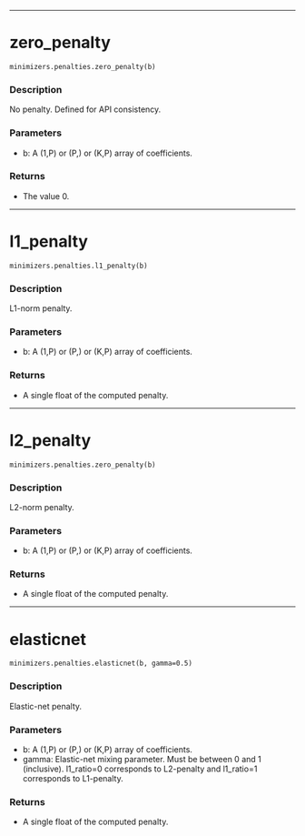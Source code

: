 ___
# zero_penalty
```
minimizers.penalties.zero_penalty(b)
```
### Description
No penalty. Defined for API consistency.
### Parameters
 - b: A (1,P) or (P,) or (K,P) array of coefficients.
### Returns
 - The value 0.

___
# l1_penalty
```
minimizers.penalties.l1_penalty(b)
```
### Description
L1-norm penalty.
### Parameters
 - b: A (1,P) or (P,) or (K,P) array of coefficients.
### Returns
 - A single float of the computed penalty.

___
# l2_penalty
```
minimizers.penalties.zero_penalty(b)
```
### Description
L2-norm penalty.
### Parameters
 - b: A (1,P) or (P,) or (K,P) array of coefficients.
### Returns
 - A single float of the computed penalty.

___
# elasticnet
```
minimizers.penalties.elasticnet(b, gamma=0.5)
```
### Description
Elastic-net penalty.
### Parameters
 - b: A (1,P) or (P,) or (K,P) array of coefficients.
 - gamma: Elastic-net mixing parameter. Must be between 0 and 1 (inclusive). l1_ratio=0 corresponds to L2-penalty and l1_ratio=1 corresponds to L1-penalty.
### Returns
 - A single float of the computed penalty.
